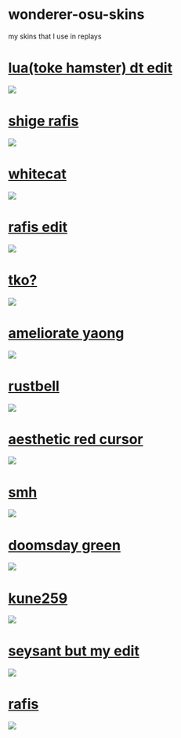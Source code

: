# wonderer-osu-skins
my skins that I use in replays

# [lua(toke hamster) dt edit](https://wonderer.s-ul.eu/9PndWNLO)
![](https://osu.ppy.sh/ss/14460595/a25d)

# [shige rafis](https://circle-people.com/wp-content/Skins/Cookiezi/Cookiezi%2023%202017-08-31%20DT.osk)
![](https://circle-people.com/wp-content/Skins/Cookiezi/Cookiezi%2023%202017-08-31%20DT.osk.jpg)

# [whitecat](https://www.dropbox.com/s/47obrwg9f8fgzyd/-%20%20%20%20%20%20%20%20%23%20WhiteCat%20%281.0%29%20%E3%80%8ECK%E3%80%8F%20%23-.osk?raw=1)
![](https://i.imgur.com/IxyB255.png)

# [rafis edit](https://wonderer.s-ul.eu/8uo46N6b)
![](https://i.imgur.com/BOAKb3m.png)

# [tko?](https://wonderer.s-ul.eu/CItfrmpg)
![](https://i.imgur.com/SAhsFWn.png)

# [ameliorate yaong](https://wonderer.s-ul.eu/YVpgFkEM)
![](https://i.imgur.com/u2EnxK3.png)

# [rustbell](https://circle-people.com/wp-content/Skins/Rustbell%20(Totori)/Totori-2018-04-01.osk)
![](https://i.imgur.com/xfWZKzx.png)

# [aesthetic red cursor ](https://wonderer.s-ul.eu/NBGwfNs3)
![](https://i.imgur.com/2s4jNcj.png)

# [smh](https://wonderer.s-ul.eu/71FRFXm7)
![](https://i.imgur.com/m7bmzN2.png)

# [doomsday green](https://wonderer.s-ul.eu/9gulIpKs)
![](https://i.imgur.com/tGuhZrT.png)

# [kune259](https://wonderer.s-ul.eu/B963GB8O)
![](https://i.imgur.com/lGu6n8B.png)

# [seysant but my edit](https://wonderer.s-ul.eu/2sRfcVUu)
![](https://i.imgur.com/5L7yb7R.png)

# [rafis](https://wonderer.s-ul.eu/tAXiDQ9a)
![](https://i.imgur.com/uAbOkbE.png)










